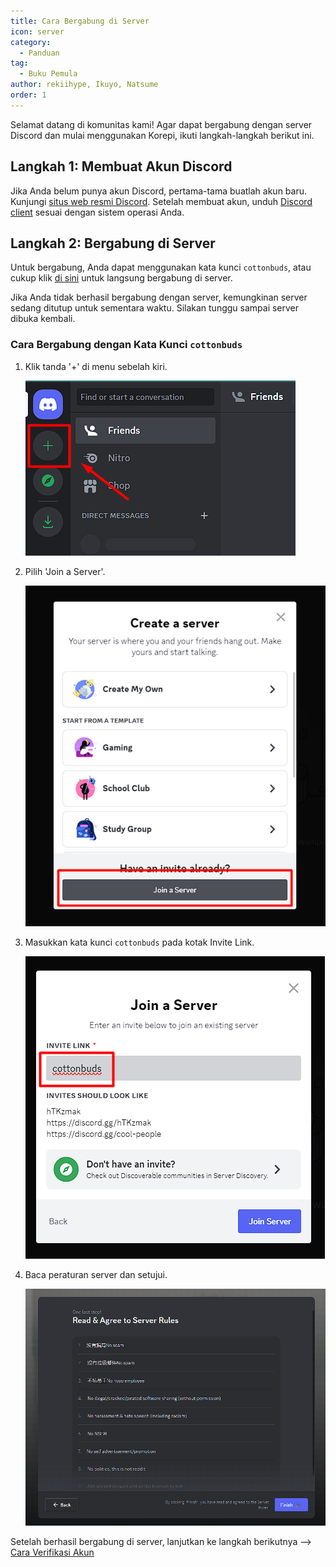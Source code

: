 ```yaml
---
title: Cara Bergabung di Server
icon: server
category:
  - Panduan
tag:
  - Buku Pemula
author: rekiihype, Ikuyo, Natsume
order: 1
---
```


Selamat datang di komunitas kami! Agar dapat bergabung dengan server Discord dan mulai menggunakan Korepi, ikuti langkah-langkah berikut ini.

## Langkah 1: Membuat Akun Discord

Jika Anda belum punya akun Discord, pertama-tama buatlah akun baru. Kunjungi [situs web resmi Discord](https://discord.com/). Setelah membuat akun, unduh [Discord client](https://discord.com/download) sesuai dengan sistem operasi Anda.

## Langkah 2: Bergabung di Server

Untuk bergabung, Anda dapat menggunakan kata kunci `cottonbuds`, atau cukup klik [di sini](https://discord.gg/cottonbuds) untuk langsung bergabung di server.

Jika Anda tidak berhasil bergabung dengan server, kemungkinan server sedang ditutup untuk sementara waktu. Silakan tunggu sampai server dibuka kembali.

### Cara Bergabung dengan Kata Kunci `cottonbuds`

1. Klik tanda '+' di menu sebelah kiri.

   ![Join Server](/assets/images/docs/202312/join1.png)

2. Pilih 'Join a Server'.

   ![Join Server](/assets/images/docs/202312/join2.png)

3. Masukkan kata kunci `cottonbuds` pada kotak Invite Link.

   ![Join Server](/assets/images/docs/202312/join3.png)

4. Baca peraturan server dan setujui.

   ![Join Server](/assets/images/docs/202312/join4.png)

Setelah berhasil bergabung di server, lanjutkan ke langkah berikutnya --> [Cara Verifikasi Akun](verify.md)
